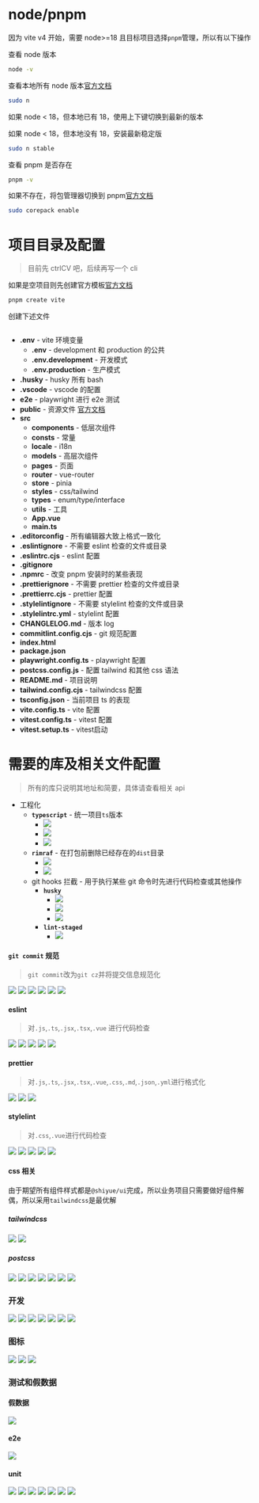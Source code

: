 # node/pnpm

因为 vite v4 开始，需要 node>=18 且目标项目选择`pnpm`管理，所以有以下操作

查看 node 版本

```bash
node -v
```

查看本地所有 node 版本[官方文档](https://www.npmjs.com/package/n)

```bash
sudo n
```

如果 node < 18，但本地已有 18，使用上下键切换到最新的版本

如果 node < 18，但本地没有 18，安装最新稳定版

```bash
sudo n stable
```

查看 pnpm 是否存在

```bash
pnpm -v
```

如果不存在，将包管理器切换到 pnpm[官方文档](https://pnpm.io/installation)

```bash
sudo corepack enable
```

# 项目目录及配置

> 目前先 ctrlCV 吧，后续再写一个 cli

如果是空项目则先创建官方模板[官方文档](https://vitejs.dev/guide/)

```bash
pnpm create vite
```

创建下述文件

```bash

```

- **.env** - vite 环境变量
  - **.env** - development 和 production 的公共
  - **.env.development** - 开发模式
  - **.env.production** - 生产模式
- **.husky** - husky 所有 bash
- **.vscode** - vscode 的配置
- **e2e** - playwright 进行 e2e 测试
- **public** - 资源文件 [官方文档](https://vitejs.dev/guide/assets.html#the-public-directory)
- **src**
  - **components** - 低层次组件
  - **consts** - 常量
  - **locale** - i18n
  - **models** - 高层次组件
  - **pages** - 页面
  - **router** - vue-router
  - **store** - pinia
  - **styles** - css/tailwind
  - **types** - enum/type/interface
  - **utils** - 工具
  - **App.vue**
  - **main.ts**
- **.editorconfig** - 所有编辑器大致上格式一致化
- **.eslintignore** - 不需要 eslint 检查的文件或目录
- **.eslintrc.cjs** - eslint 配置
- **.gitignore**
- **.npmrc** - 改变 pnpm 安装时的某些表现
- **.prettierignore** - 不需要 prettier 检查的文件或目录
- **.prettierrc.cjs** - prettier 配置
- **.stylelintignore** - 不需要 stylelint 检查的文件或目录
- **.stylelintrc.yml** - stylelint 配置
- **CHANGLELOG.md** - 版本 log
- **commitlint.config.cjs** - git 规范配置
- **index.html**
- **package.json**
- **playwright.config.ts** - playwright 配置
- **postcss.config.js** - 配置 tailwind 和其他 css 语法
- **README.md** - 项目说明
- **tailwind.config.cjs** - tailwindcss 配置
- **tsconfig.json** - 当前项目 ts 的表现
- **vite.config.ts** - vite 配置
- **vitest.config.ts** - vitest 配置
- **vitest.setup.ts** - vitest启动

# 需要的库及相关文件配置

> 所有的库只说明其地址和简要，具体请查看相关 api

- 工程化
  - **`typescript`** - 统一项目`ts`版本
    - [![](https://img.shields.io/npm/v/typescript?logo=npm&style=plastic&label=typescript)](https://www.npmjs.com/package/typescript)
    - [![](https://img.shields.io/github/stars/microsoft/TypeScript?logo=github&style=plastic&label=typescript)](https://github.com/microsoft/TypeScript)
    - [![](https://img.shields.io/static/v1?logo=typescript&style=plastic&label=typescript&message=official-site)](https://www.typescriptlang.org)
  - **`rimraf`** - 在打包前删除已经存在的`dist`目录
    - [![](https://img.shields.io/npm/v/rimraf?logo=npm&style=plastic&label=rimraf)](https://www.npmjs.com/package/rimraf)
    - [![](https://img.shields.io/github/stars/isaacs/rimraf?logo=github&style=plastic&label=rimraf)](https://github.com/isaacs/rimraf)
  - git hooks 拦截 - 用于执行某些 git 命令时先进行代码检查或其他操作
    - **`husky`**
      - [![](https://img.shields.io/npm/v/husky?logo=husky&style=plastic&label=husky)](https://www.npmjs.com/package/husky)
      - [![](https://img.shields.io/github/stars/microsoft/TypeScript?logo=github&style=plastic&label=typescript)](https://github.com/microsoft/TypeScript)
      - [![](https://img.shields.io/static/v1?logo=typescript&style=plastic&label=typescript&message=official-site)](https://typicode.github.io/husky)
    - **`lint-staged`**
      - [![](https://img.shields.io/npm/v/lint-staged?logo=lint-staged&style=plastic&label=lint-staged)](https://www.npmjs.com/package/lint-staged)

#### `git commit` 规范

> `git commit`改为`git cz`并将提交信息规范化

[![](https://img.shields.io/npm/v/lint-staged?logo=lint-staged&style=plastic&label=lint-staged)](https://www.npmjs.com/package/lint-staged)
[![](https://img.shields.io/npm/v/@commitlint/cli?logo=@commitlint/cli&style=plastic&label=@commitlint/cli)](https://www.npmjs.com/package/@commitlint/cli)
[![](https://img.shields.io/npm/v/@commitlint/config-conventional?logo=@commitlint/config-conventional&style=plastic&label=@commitlint/config-conventional)](https://www.npmjs.com/package/@commitlint/config-conventional)
[![](https://img.shields.io/npm/v/@commitlint/cz-commitlint?logo=@commitlint/cz-commitlint&style=plastic&label=@commitlint/cz-commitlint)](https://www.npmjs.com/package/@commitlint/cz-commitlint)
[![](https://img.shields.io/npm/v/commitizen?logo=commitizen&style=plastic&label=commitizen)](https://www.npmjs.com/package/commitizen)
[![](https://img.shields.io/npm/v/cz-conventional-changelog?logo=cz-conventional-changelog&style=plastic&label=cz-conventional-changelog)](https://www.npmjs.com/package/cz-conventional-changelog)

#### eslint

> 对`.js`,`.ts`,`.jsx`,`.tsx`,`.vue` 进行代码检查

[![](https://img.shields.io/npm/v/eslint?logo=eslint&style=plastic&label=eslint)](https://www.npmjs.com/package/eslint)
[![](https://img.shields.io/npm/v/@rushstack/eslint-patch?logo=@rushstack/eslint-patch&style=plastic&label=@rushstack/eslint-patch)](https://www.npmjs.com/package/@rushstack/eslint-patch)
[![](https://img.shields.io/npm/v/@vue/eslint-config-prettier?logo=@vue/eslint-config-prettier&style=plastic&label=@vue/eslint-config-prettier)](https://www.npmjs.com/package/@vue/eslint-config-prettier)
[![](https://img.shields.io/npm/v/@vue/eslint-config-typescript?logo=@vue/eslint-config-typescript&style=plastic&label=@vue/eslint-config-typescript)](https://www.npmjs.com/package/@vue/eslint-config-typescript)
[![](https://img.shields.io/npm/v/eslint-plugin-vue?logo=eslint-plugin-vue&style=plastic&label=eslint-plugin-vue)](https://www.npmjs.com/package/eslint-plugin-vue)

#### prettier

> 对`.js`,`.ts`,`.jsx`,`.tsx`,`.vue`,`.css`,`.md`,`.json`,`.yml`进行格式化

[![](https://img.shields.io/npm/v/@trivago/prettier-plugin-sort-imports?logo=@trivago/prettier-plugin-sort-imports&style=plastic&label=@trivago/prettier-plugin-sort-imports)](https://www.npmjs.com/package/@trivago/prettier-plugin-sort-imports)
[![](https://img.shields.io/npm/v/prettier?logo=prettier&style=plastic&label=prettier)](https://www.npmjs.com/package/prettier)
[![](https://img.shields.io/npm/v/prettier-plugin-tailwindcss?logo=prettier-plugin-tailwindcss&style=plastic&label=prettier-plugin-tailwindcss)](https://www.npmjs.com/package/prettier-plugin-tailwindcss)

#### stylelint

> 对`.css`,`.vue`进行代码检查

[![](https://img.shields.io/npm/v/stylelint?logo=stylelint&style=plastic&label=stylelint)](https://www.npmjs.com/package/stylelint)
[![](https://img.shields.io/npm/v/stylelint-config-idiomatic-order?logo=stylelint-config-idiomatic-order&style=plastic&label=stylelint-config-idiomatic-order)](https://www.npmjs.com/package/stylelint-config-idiomatic-order)
[![](https://img.shields.io/npm/v/stylelint-config-prettier?logo=stylelint-config-prettier&style=plastic&label=stylelint-config-prettier)](https://www.npmjs.com/package/stylelint-config-prettier)
[![](https://img.shields.io/npm/v/stylelint-config-recommended-vue?logo=stylelint-config-recommended-vue&style=plastic&label=stylelint-config-recommended)](https://www.npmjs.com/package/stylelint-config-recommended)
[![](https://img.shields.io/npm/v/stylelint-config-standard?logo=stylelint-config-standard&style=plastic&label=stylelint-config-standard)](https://www.npmjs.com/package/stylelint-config-standard)

#### css 相关

由于期望所有组件样式都是`@shiyue/ui`完成，所以业务项目只需要做好组件解偶，所以采用`tailwindcss`是最优解

##### tailwindcss

[![](https://img.shields.io/npm/v/tailwindcss?logo=tailwindcss&style=plastic&label=tailwindcss)](https://www.npmjs.com/package/tailwindcss)
[![](https://img.shields.io/npm/v/@tailwindcss/aspect-ratio?logo=@tailwindcss/aspect-ratio&style=plastic&label=@tailwindcss/aspect-ratio)](https://www.npmjs.com/package/@tailwindcss/aspect-ratio)

##### postcss

[![](https://img.shields.io/npm/v/postcss?logo=postcss&style=plastic&label=postcss)](https://www.npmjs.com/package/postcss)
[![](https://img.shields.io/npm/v/postcss-html?logo=postcss-html&style=plastic&label=postcss-html)](https://www.npmjs.com/package/postcss-html)
[![](https://img.shields.io/npm/v/postcss-nesting?logo=postcss-nesting&style=plastic&label=postcss-nesting)](https://www.npmjs.com/package/postcss-nesting)
[![](https://img.shields.io/npm/v/postcss-preset-env?logo=postcss-preset-env&style=plastic&label=postcss-preset-env)](https://www.npmjs.com/package/postcss-preset-env)
[![](https://img.shields.io/npm/v/postcss-reporter?logo=postcss-reporter&style=plastic&label=postcss-reporter)](https://www.npmjs.com/package/postcss-reporter)
[![](https://img.shields.io/npm/v/autoprefixer?logo=autoprefixer&style=plastic&label=autoprefixer)](https://www.npmjs.com/package/autoprefixer)
[![](https://img.shields.io/npm/v/cssnano?logo=cssnano&style=plastic&label=cssnano)](https://www.npmjs.com/package/cssnano)

### 开发

[![](https://img.shields.io/npm/v/vue?logo=vuedotjs&style=plastic&label=vue)](https://www.npmjs.com/package/vue)
[![](https://img.shields.io/npm/v/vue-router?logo=vue-router&style=plastic&label=vue-router)](https://www.npmjs.com/package/vue-router)
[![](https://img.shields.io/npm/v/pinia?logo=pinia&style=plastic&label=pinia)](https://www.npmjs.com/package/pinia)
[![](https://img.shields.io/npm/v/vue-i18n?logo=vue-i18n&style=plastic&label=vue-i18n)](https://www.npmjs.com/package/vue-18n)
[![](https://img.shields.io/npm/v/@vueuse/core?logo=@vueuse/core&style=plastic&label=@vueuse/core)](https://www.npmjs.com/package/@vueuse/core)
[![](https://img.shields.io/npm/v/@vueuse/components?logo=@vueuse/components&style=plastic&label=@vueuse/components)](https://www.npmjs.com/package/@vueuse/components)
[![](https://img.shields.io/npm/v/@vueuse/router?logo=@vueuse/router&style=plastic&label=@vueuse/router)](https://www.npmjs.com/package/@vueuse/router)

### 图标

[![](https://img.shields.io/npm/v/iconify?logo=iconify&style=plastic&label=iconify)](https://www.npmjs.com/package/iconify)
[![](https://img.shields.io/npm/v/@iconify/types?logo=@iconify/types&style=plastic&label=@iconify/types)](https://www.npmjs.com/package/@iconify/types)
[![](https://img.shields.io/npm/v/@iconify/vue?logo=@iconify/vue&style=plastic&label=@iconify/vue)](https://www.npmjs.com/package/@iconify/vue)

### 测试和假数据

#### 假数据

[![](https://img.shields.io/npm/v/@faker-js/faker?logo=@faker-js/faker&style=plastic&label=@faker-js/faker)](https://www.npmjs.com/package/@faker-js/faker)

#### e2e

[![](https://img.shields.io/npm/v/@playwright/test?logo=@playwright/test&style=plastic&label=@playwright/test)](https://www.npmjs.com/package/@playwright/test)

#### unit

[![](https://img.shields.io/npm/v/vitest?logo=vitest&style=plastic&label=vitest)](https://www.npmjs.com/package/vitest)
[![](https://img.shields.io/npm/v/@vue/test-utils?logo=@vue/test-utils&style=plastic&label=@vue/test-utils)](https://www.npmjs.com/package/@vue/test-utils)
[![](https://img.shields.io/npm/v/@pinia/testing?logo=@pinia/testing&style=plastic&label=@pinia/testing)](https://www.npmjs.com/package/@pinia/testing)
[![](https://img.shields.io/npm/v/@vitest/coverage-c8?logo=@vitest/coverage-c8&style=plastic&label=@vitest/coverage-c8)](https://www.npmjs.com/package/@vitest/coverage-c8)
[![](https://img.shields.io/npm/v/@vitest/ui?logo=@vitest/ui&style=plastic&label=@vitest/ui)](https://www.npmjs.com/package/@vitest/ui)
[![](https://img.shields.io/npm/v/jsdom?logo=jsdom&style=plastic&label=jsdom)](https://www.npmjs.com/package/jsdom)
[![](https://img.shields.io/npm/v/@types/jsdom?logo=@types/jsdom&style=plastic&label=@types/jsdom)](https://www.npmjs.com/package/@types/jsdom)
